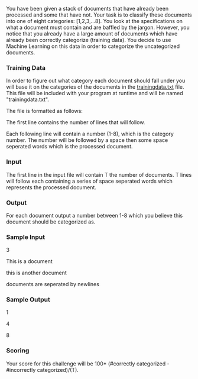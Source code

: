 You have been given a stack of documents that have already been processed and some that have not. Your task is to classify these documents into one of eight categories: [1,2,3,...8]. You look at the specifications on what a document must contain and are baffled by the jargon. However, you notice that you already have a large amount of documents which have already been correctly categorize (training data). You decide to use Machine Learning on this data in order to categorize the uncategorized documents.

### Training Data

In order to figure out what category each document should fall under you will base it on the categories of the documents in the [trainingdata.txt](/trainingdata.txt) file. This file will be included with your program at runtime and will be named "trainingdata.txt".

The file is formatted as follows:

The first line contains the number of lines that will follow.

Each following line will contain a number (1-8), which is the category number. The number will be followed by a space then some space seperated words which is the processed document.

### Input

The first line in the input file will contain T the number of documents. T lines will follow each containing a series of space seperated words which represents the processed document.

### Output

For each document output a number between 1-8 which you believe this document should be categorized as.

### Sample Input

3 

This is a document 

this is another document 

documents are seperated by newlines

### Sample Output

1 

4 

8

### Scoring

Your score for this challenge will be 100* (#correctly categorized - #incorrectly categorized)/(T).